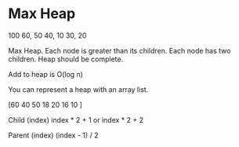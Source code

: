 # Max Heap

100
60, 50
40, 10 30, 20


Max Heap. Each node is greater than its children.
Each node has two children.
Heap should be complete.

Add to heap is O(log n)

You can represent a heap with an array list.

[60 40 50 18 20 16 10 ]

Child (index) index * 2 + 1 or index * 2 + 2

Parent (index) (index - 1) / 2


